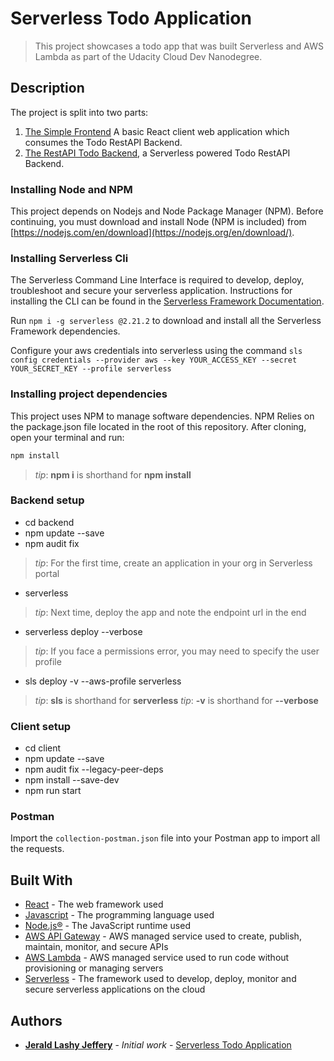 ﻿# Serverless Todo Application

> This project showcases a todo app that was built Serverless and AWS Lambda as part of the Udacity Cloud Dev Nanodegree.


## Description

The project is split into two parts:
1. [The Simple Frontend](/client) A basic React client web application which consumes the Todo RestAPI Backend.
2. [The RestAPI Todo Backend](/backend), a Serverless powered Todo RestAPI Backend.

### Installing Node and NPM
This project depends on Nodejs and Node Package Manager (NPM). Before continuing, you must download and install Node (NPM is included) from [https://nodejs.com/en/download](https://nodejs.org/en/download/).

### Installing Serverless Cli
The Serverless Command Line Interface is required to develop, deploy, troubleshoot and secure your serverless application. Instructions for installing the CLI can be found in the [Serverless Framework Documentation](https://www.serverless.com/framework/docs/).

Run `npm i -g serverless @2.21.2` to download and install all the Serverless Framework dependencies.

Configure your aws credentials into serverless using the command
`sls config credentials --provider aws --key YOUR_ACCESS_KEY --secret YOUR_SECRET_KEY --profile serverless`

### Installing project dependencies

This project uses NPM to manage software dependencies. NPM Relies on the package.json file located in the root of this repository. After cloning, open your terminal and run:
```bash
npm install
```
>_tip_: **npm i** is shorthand for **npm install**

### Backend setup

* cd backend
* npm update --save
* npm audit fix
>_tip_: For the first time, create an application in your org in Serverless portal
* serverless
>_tip_: Next time, deploy the app and note the endpoint url in the end
* serverless deploy --verbose
>_tip_: If you face a permissions error, you may need to specify the user profile
* sls deploy -v --aws-profile serverless
>_tip_: **sls** is shorthand for **serverless**
>_tip_: **-v** is shorthand for **--verbose**

### Client setup

* cd client
* npm update --save
* npm audit fix --legacy-peer-deps
* npm install --save-dev
* npm run start

### Postman

Import the `collection-postman.json` file into your Postman app to import all the requests.

## Built With

* [React](https://reactjs.org/) - The web framework used
* [Javascript](https://en.wikipedia.org/wiki/JavaScript) - The programming language used
* [Node.js®](https://nodejs.org/) - The JavaScript runtime used
* [AWS API Gateway](https://aws.amazon.com/api-gateway/) - AWS managed service used to create, publish, maintain, monitor, and secure APIs
* [AWS Lambda](https://aws.amazon.com/lambda/) - AWS managed service used to run code without provisioning or managing servers
* [Serverless](https://www.serverless.com/) - The framework used to develop, deploy, monitor and secure serverless applications on the cloud

## Authors

* **[Jerald Lashy Jeffery](https://github.com/jeraldlashy)** - *Initial work* - [Serverless Todo Application](https://github.com/jeraldlashy/udacity-aws-serverless-todo-app-lashie)



